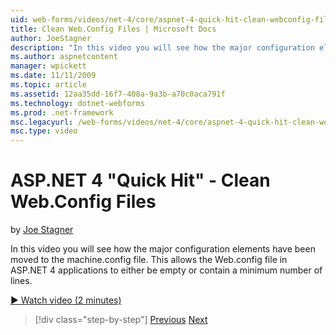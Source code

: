 ```yaml
---
uid: web-forms/videos/net-4/core/aspnet-4-quick-hit-clean-webconfig-files
title: Clean Web.Config Files | Microsoft Docs
author: JoeStagner
description: "In this video you will see how the major configuration elements have been moved to the machine.config file. This allows the Web.config file in ASP.NET 4 appl..."
ms.author: aspnetcontent
manager: wpickett
ms.date: 11/11/2009
ms.topic: article
ms.assetid: 12aa35dd-16f7-408a-9a3b-a70c0aca791f
ms.technology: dotnet-webforms
ms.prod: .net-framework
msc.legacyurl: /web-forms/videos/net-4/core/aspnet-4-quick-hit-clean-webconfig-files
msc.type: video
---
```

ASP.NET 4 "Quick Hit" - Clean Web.Config Files
====================
by [Joe Stagner](https://github.com/JoeStagner)

In this video you will see how the major configuration elements have been moved to the machine.config file. This allows the Web.config file in ASP.NET 4 applications to either be empty or contain a minimum number of lines.

[&#9654; Watch video (2 minutes)](https://channel9.msdn.com/Blogs/ASP-NET-Site-Videos/aspnet-4-quick-hit-clean-webconfig-files)

> [!div class="step-by-step"]
> [Previous](aspnet-4-quick-hit-auto-start.md)
> [Next](aspnet-4-quick-hit-predictable-client-ids.md)
